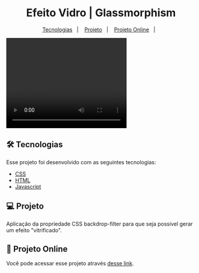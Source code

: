 <h1 align="center">
  Efeito Vidro | Glassmorphism
</h1>

<p align="center">
  <a href="#-tecnologias">Tecnologias</a>&nbsp;&nbsp;&nbsp;|&nbsp;&nbsp;&nbsp;
  <a href="#-projeto">Projeto</a>&nbsp;&nbsp;&nbsp;|&nbsp;&nbsp;&nbsp;
  <a href="#-projetoOnline">Projeto Online</a>&nbsp;&nbsp;&nbsp;|&nbsp;&nbsp;&nbsp;
</p>
<video width="320" height="240" controls>
  <source src="https://github.com/carolferreiradev/efeito-vidro-css/blob/master/src/20210704_173402.mp4" type="video/mp4">
</video>

## 🛠 Tecnologias

Esse projeto foi desenvolvido com as seguintes tecnologias:

- [CSS](https://developer.mozilla.org/pt-BR/docs/Web/CSS)
- [HTML](https://developer.mozilla.org/pt-BR/docs/Web/HTML)
- [Javascript](https://developer.mozilla.org/pt-BR/docs/Web/JavaScript)

## 💻 Projeto

Aplicação da propriedade CSS backdrop-filter para que seja possível gerar um efeito "vitrificado".

## 🔎 Projeto Online

Você pode acessar esse projeto através [desse link](https://carolferreiradev.github.io/efeito-vidro-css/).
